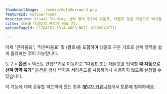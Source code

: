 ```yaml
---
thumbnailImage: ../media/AutoSurround.png
featureId: AutoSurround
description: Visual Studio는 선택 영역 주위에 따옴표, 대괄호 등을 자동으로 배치할 수 있습니다.
title: 코드를 대괄호로 빠르게 묶습니다.
optionPageId: C178AF61-531A-46F0-BD57-102D9E42C711

---
```


이제 "큰따옴표", '작은따옴표' 및 (괄호)를 포함하여 대괄호 구분 기호로 선택 영역을 쉽게 둘러싸는 것이 가능합니다.

도구 > ****옵션**** > 텍스트 편집**기로 이동하고 "따옴표 또는 대괄호를 입력할 **때 자동으로 선택 영역 묶기"** 옵션을 검사 **자동 서라운드를 사용하거나 사용하지 않도록 설정할 수 있습니다.

이 기능에 대해 공유할 피드백이 있는 경우 [개발자 커뮤니티](https://developercommunity.visualstudio.com/t/enable-the-ability-to-surround-a-selection-with-or/641608)에서 토론에 참여하세요.


